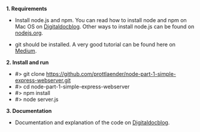 **1. Requirements**

- Install node.js and npm.
You can read how to install node and npm on Mac OS on [Digitaldocblog](https://digitaldocblog.com/singleblog?article=1). Other ways to install node.js can be found on [nodejs.org](https://nodejs.org/en/download/).

- git should be installed. A very good tutorial can be found here on [Medium](https://medium.com/@george.seif94/a-full-tutorial-on-how-to-use-github-88466bac7d42).

**2. Install and run**
- #> git clone https://github.com/prottlaender/node-part-1-simple-express-webserver.git
- #> cd node-part-1-simple-express-webserver
- #> npm install
- #> node server.js

**3. Documentation**
- Documentation and explanation of the code on [Digitaldocblog](https://digitaldocblog.com/singleblog?article=5).
